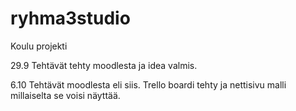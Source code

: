 # ryhma3studio
Koulu projekti

29.9 Tehtävät tehty moodlesta ja idea valmis. 

6.10 Tehtävät moodlesta eli siis. Trello boardi tehty ja nettisivu malli millaiselta se voisi näyttää.

